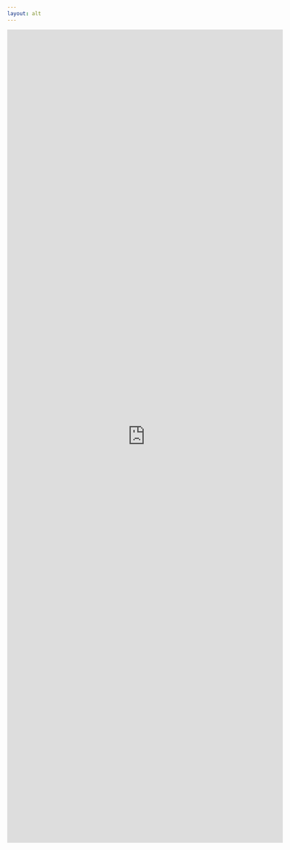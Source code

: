 ```yaml
---
layout: alt
---
```


<iframe src="https://docs.google.com/forms/d/e/1FAIpQLScIhr5r1RjByYGFCe3pvSohgl3oxpTiqi5XXssAQBa5zgeU-A/viewform?embedded=true" width="640" height="1889" frameborder="0" marginheight="0" marginwidth="0">Loading…</iframe>
